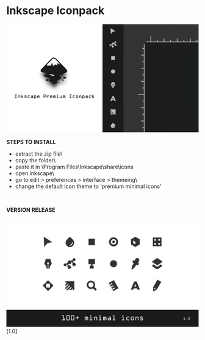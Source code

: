 # Inkscape Iconpack

<img src="overview/icon_overview1.png">

**STEPS TO INSTALL**

- extract the zip file\
- copy the folder\
- paste it in \Program Files\Inkscape\share\icons
- open inkscape\
- go to edit > preferences > interface > themeing\
- change the default icon theme to 'premium minimal icons'

<br />

**VERSION RELEASE**

<img src="overview/icon_overview2.png">
[1.0]
